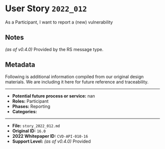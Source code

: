 
# User Story `2022_012` #

<!-- story-start -->As a Participant, I want to report a (new) vulnerability <!-- story-end -->

## Notes ##

*(as of v0.4.0)*
Provided by the RS message type.

## Metadata ##

Following is additional information compiled from our original design materials.
We are including it here for future reference and traceability.

---

- **Potential future process or service:** nan
- **Roles:** Participant
- **Phases:** Reporting
- **Categories:**

---

- **File:** `story_2022_012.md`
- **Original ID:** `16.0`
- **2022 Whitepaper ID:** `CVD-API-010-16`
- **Support Level:** *(as of v0.4.0)* Provided

